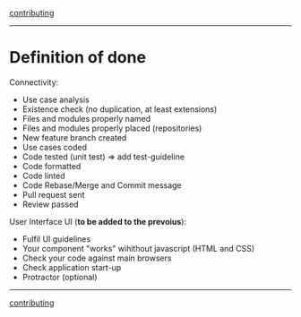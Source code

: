[contributing](contributing.md)

---

# Definition of done

Connectivity:
- Use case analysis
- Existence check (no duplication, at least extensions)
- Files and modules properly named
- Files and modules properly placed (repositories)
- New feature branch created
- Use cases coded
- Code tested (unit test) => add test-guideline
- Code formatted
- Code linted
- Code Rebase/Merge and Commit message 
- Pull request sent
- Review passed

User Interface UI (**to be added to the prevoius**):
- Fulfil UI guidelines
- Your component "works" wihìthout javascript (HTML and CSS)
- Check your code against main browsers
- Check application start-up
- Protractor (optional)

---

[contributing](contributing.md)
